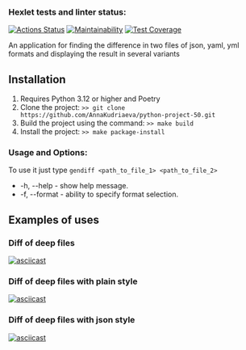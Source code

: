 ### Hexlet tests and linter status:
[![Actions Status](https://github.com/AnnaKudriaeva/python-project-50/actions/workflows/hexlet-check.yml/badge.svg)](https://github.com/AnnaKudriaeva/python-project-50/actions)
[![Maintainability](https://api.codeclimate.com/v1/badges/bb4e44946b8eadb3df3a/maintainability)](https://codeclimate.com/github/AnnaKudriaeva/python-project-50/maintainability)
[![Test Coverage](https://api.codeclimate.com/v1/badges/bb4e44946b8eadb3df3a/test_coverage)](https://codeclimate.com/github/AnnaKudriaeva/python-project-50/test_coverage)

An application for finding the difference in two files of json, yaml, yml formats and displaying the result in several variants

## Installation
1. Requires Python 3.12 or higher and Poetry
2. Clone the project: `>> git clone https://github.com/AnnaKudriaeva/python-project-50.git`
3. Build the project using the command: `>> make build`
4. Install the project: `>> make package-install`

### Usage and Options:
To use it just type `gendiff <path_to_file_1> <path_to_file_2>`

* -h, --help - show help message.
* -f, --format - ability to specify format selection.

## Examples of uses
### Diff of deep files
[![asciicast](https://asciinema.org/a/Kn6Kv7LCL0MoKFDHgpE3HaHoz.svg)](https://asciinema.org/a/Kn6Kv7LCL0MoKFDHgpE3HaHoz)
### Diff of deep files with plain style
[![asciicast](https://asciinema.org/a/kDmSpjK4QsN9qscC6cVjauyFU.svg)](https://asciinema.org/a/kDmSpjK4QsN9qscC6cVjauyFU)
### Diff of deep files with json style
[![asciicast](https://asciinema.org/a/zIM374yjWOjoRRd7nmG86rJtf.svg)](https://asciinema.org/a/zIM374yjWOjoRRd7nmG86rJtf)
